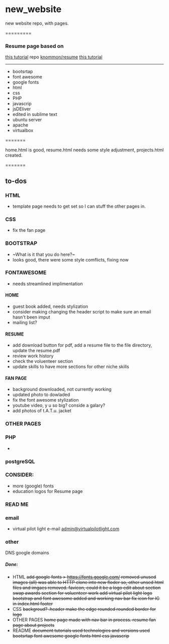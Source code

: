 # new_website
new website repo, with pages. 

=========
### Resume page based on

[this tutorial](https://medium.com/p/991845147ec)
repo [knommon/resume](https://github.com/knommon/resume)
[this tutorial](https://www.slashcoding.com/create-a-simple-guestbook-using-php/)
****
* bootsrtap
* font awesome
* google fonts
* html
* css
* PHP
* javascrip
* jsDEliver
* edited in sublime text
* ubuntu server
* apache
* virtualbox 

=======

home.html is good, resume.html needs some style adjustment, projects.html created. 

=======

## to-dos

### HTML
* template page needs to get set so I can stuff the other pages in. 

### CSS 
* fix the fan page

### BOOTSTRAP
* ~What is it that you do here?~
* looks good, there were some style comflicts, fixing now

### FONTAWESOME
* needs streamlined implimentation

#### HOME
* guest book added, needs stylization
* consider making changing the header script to make sure an email hasn't been imput
* mailing list? 

#### RESUME 
* add download button for pdf, add a resume file to the file directory, update the resume.pdf
* review work history
* check the voluenteer section 
* update skills to have more sections for other niche skills

#### FAN PAGE
* background downloaded, not currently working
* updated photo to dowladed 
* fix the font awesome stylization
* youtube video, y u so big? conside a galary?
* add photos of t.A.T.u. jacket

### OTHER PAGES

### PHP
*

### postgreSQL


### CONSIDER:
* more (google) fonts
* education logos for Resume page

### READ ME

### email
* virtual pilot light e-mail admin@virtualpilotlight.com

### other
DNS
google domains

##### Done:
* HTML
~~add google fonts > https://fonts.google.com/
removed unused images (all)
was able to HTTP clone into new floder so, other unsed html files and imgaes removed.
favicon, could it be a logo
edit about section
swap awards section for voluenteer work
add virtual pilot light logo
bootstrap and font awesome added and working
nav bar
fix icon for IG in index.html footer~~
* CSS
~~backgroud?
.header make the edge rounded
rounded border for logo~~
* OTHER PAGES
~~home page made with nav bar in process.
resume
fan page about
projects~~
* README
~~document tutorials used
technologies and versions used
bootsrtap
font awesome
google fonts
html
css
javascrip~~


